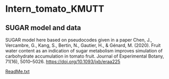 # Intern_tomato_KMUTT
## SUGAR model and data
SUGAR model here based on pseudocodes given in a paper Chen, J., Vercambre, G., Kang, S., Bertin, N., Gautier, H., & Génard, M. (2020). Fruit water content as an indication of sugar metabolism improves simulation of carbohydrate accumulation in tomato fruit. Journal of Experimental Botany, 71(16), 5010–5026. https://doi.org/10.1093/jxb/eraa225

[ReadMe.txt](https://github.com/pannareeb/Intern_tomato_KMUTT/files/9759708/ReadMe.txt)
